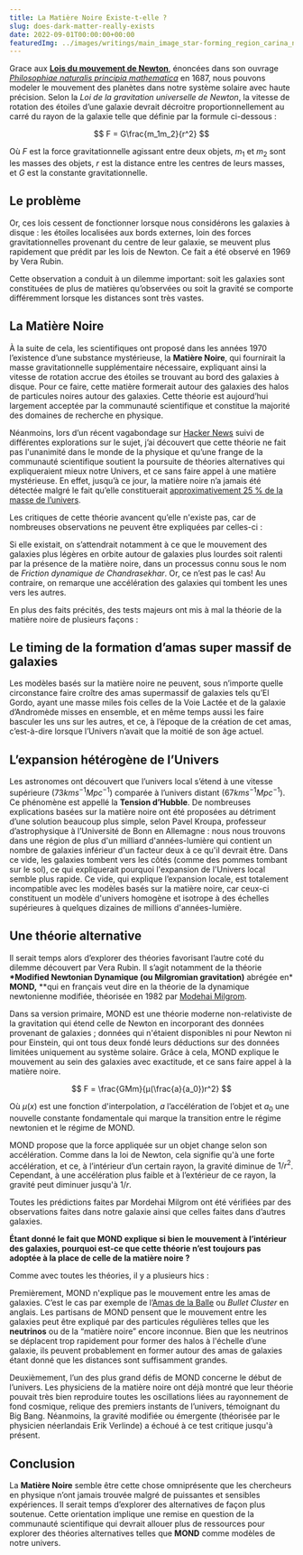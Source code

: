 ```yaml
---
title: La Matière Noire Existe-t-elle ?
slug: does-dark-matter-really-exists
date: 2022-09-01T00:00:00+00:00
featuredImg: ../images/writings/main_image_star-forming_region_carina_nircam_final-5mb.jpeg
---
```


Grace aux **[Lois du mouvement de Newton](https://fr.wikipedia.org/wiki/Lois_du_mouvement_de_Newton)**, énoncées dans son ouvrage _[Philosophiae naturalis principia mathematica](https://fr.wikipedia.org/wiki/Philosophiae_naturalis_principia_mathematica)_ en 1687, nous pouvons modeler le mouvement des planètes dans notre système solaire avec haute précision. Selon la _Loi de la gravitation universelle de Newton_, la vitesse de rotation des étoiles d’une galaxie devrait décroitre proportionnellement au carré du rayon de la galaxie telle que définie par la formule ci-dessous :

$$
F = G\frac{m_1m_2}{r^2}
$$

Où $F$ est la force gravitationnelle agissant entre deux objets, $m_1$ et $m_2$ sont les masses des objets, $r$ est la distance entre les centres de leurs masses, et $G$ est la constante gravitationnelle.

## Le problème

Or, ces lois cessent de fonctionner lorsque nous considérons les galaxies à disque : les étoiles localisées aux bords externes, loin des forces gravitationnelles provenant du centre de leur galaxie, se meuvent plus rapidement que prédit par les lois de Newton. Ce fait a été observé en 1969 by Vera Rubin.

Cette observation a conduit à un dilemme important: soit les galaxies sont constituées de plus de matières qu’observées ou soit la gravité se comporte différemment lorsque les distances sont très vastes.

## La Matière Noire

À la suite de cela, les scientifiques ont proposé dans les années 1970 l’existence d’une substance mystérieuse, la **Matière Noire**, qui fournirait la masse gravitationnelle supplémentaire nécessaire, expliquant ainsi la vitesse de rotation accrue des étoiles se trouvant au bord des galaxies à disque. Pour ce faire, cette matière formerait autour des galaxies des halos de particules noires autour des galaxies. Cette théorie est aujourd’hui largement acceptée par la communauté scientifique et constitue la majorité des domaines de recherche en physique.

Néanmoins, lors d’un récent vagabondage sur [Hacker News](https://news.ycombinator.com/item?id=32414870) suivi de différentes explorations sur le sujet, j’ai découvert que cette théorie ne fait pas l'unanimité dans le monde de la physique et qu’une frange de la communauté scientifique soutient la poursuite de théories alternatives qui expliqueraient mieux notre Univers, et ce sans faire appel à une matière mystérieuse. En effet, jusqu’à ce jour, la matière noire n’a jamais été détectée malgré le fait qu’elle constituerait [approximativement 25 % de la masse de l’univers](https://iai.tv/articles/dark-matter-doesnt-exist-auid-2180).

Les critiques de cette théorie avancent qu’elle n'existe pas, car de nombreuses observations ne peuvent être expliquées par celles-ci :

Si elle existait, on s’attendrait notamment à ce que le mouvement des galaxies plus légères en orbite autour de galaxies plus lourdes soit ralenti par la présence de la matière noire, dans un processus connu sous le nom de _Friction dynamique de Chandrasekhar_. Or, ce n’est pas le cas! Au contraire, on remarque une accélération des galaxies qui tombent les unes vers les autres.

En plus des faits précités, des tests majeurs ont mis à mal la théorie de la matière noire de plusieurs façons :

## Le timing de la formation d’amas super massif de galaxies

Les modèles basés sur la matière noire ne peuvent, sous n’importe quelle circonstance faire croître des amas supermassif de galaxies tels qu’El Gordo, ayant une masse miles fois celles de la Voie Lactée et de la galaxie d’Andromède misses en ensemble, et en même temps aussi les faire basculer les uns sur les autres, et ce, à l’époque de la création de cet amas, c’est-à-dire lorsque l’Univers n’avait que la moitié de son âge actuel.

## L’expansion hétérogène de l’Univers

Les astronomes ont découvert que l’univers local s’étend à une vitesse supérieure ($73 km s^{-1} Mpc^{-1}$) comparée à l’univers distant ($67 km s^{-1} Mpc^{-1}$). Ce phénomène est appellé la **Tension d’Hubble**. De nombreuses explications basées sur la matière noire ont été proposées au détriment d’une solution beaucoup plus simple, selon Pavel Kroupa, professeur d’astrophysique à l’Université de Bonn en Allemagne : nous nous trouvons dans une région de plus d'un milliard d'années-lumière qui contient un nombre de galaxies inférieur d'un facteur deux à ce qu'il devrait être. Dans ce vide, les galaxies tombent vers les côtés (comme des pommes tombant sur le sol), ce qui expliquerait pourquoi l'expansion de l'Univers local semble plus rapide. Ce vide, qui explique l’expansion locale, est totalement incompatible avec les modèles basés sur la matière noire, car ceux-ci constituent un modèle d'univers homogène et isotrope à des échelles supérieures à quelques dizaines de millions d'années-lumière.

## Une théorie alternative

Il serait temps alors d’explorer des théories favorisant l’autre coté du dilemme découvert par Vera Rubin. Il s’agit notamment de la théorie **\*Modified Newtonian Dynamique (ou Milgromian gravitation)** abrégée en\* **MOND,** \*\*qui en français veut dire en la théorie de la dynamique newtonienne modifiée, théorisée en 1982 par [Modehai Milgrom](https://fr.wikipedia.org/wiki/Mordehai_Milgrom).

Dans sa version primaire, MOND est une théorie moderne non-relativiste de la gravitation qui étend celle de Newton en incorporant des données provenant de galaxies ; données qui n'étaient disponibles ni pour Newton ni pour Einstein, qui ont tous deux fondé leurs déductions sur des données limitées uniquement au système solaire. Grâce à cela, MOND explique le mouvement au sein des galaxies avec exactitude, et ce sans faire appel à la matière noire.

$$
F = \frac{GMm}{μ(\frac{a}{a_0})r^2}
$$

Où $μ(x)$ est une fonction d'interpolation, $a$ l’accélération de l’objet et $a_0$ une nouvelle constante fondamentale qui marque la transition entre le régime newtonien et le régime de MOND.

MOND propose que la force appliquée sur un objet change selon son accélération. Comme dans la loi de Newton, cela signifie qu'à une forte accélération, et ce, à l’intérieur d’un certain rayon, la gravité diminue de $1/r^2$. Cependant, à une accélération plus faible et à l’extérieur de ce rayon, la gravité peut diminuer jusqu'à $1/r$.

Toutes les prédictions faites par Mordehai Milgrom ont été vérifiées par des observations faites dans notre galaxie ainsi que celles faites dans d’autres galaxies.

**Étant donné le fait que MOND explique si bien le mouvement à l’intérieur des galaxies, pourquoi est-ce que cette théorie n’est toujours pas adoptée à la place de celle de la matière noire ?**

Comme avec toutes les théories, il y a plusieurs hics :

Premièrement, MOND n'explique pas le mouvement entre les amas de galaxies. C’est le cas par exemple de l’[Amas de la Balle](https://fr.wikipedia.org/wiki/Amas_de_la_Balle) ou _Bullet Cluster_ en anglais. Les partisans de MOND pensent que le mouvement entre les galaxies peut être expliqué par des particules régulières telles que les **neutrinos** ou de la “matière noire” encore inconnue. Bien que les neutrinos se déplacent trop rapidement pour former des halos à l'échelle d’une galaxie, ils peuvent probablement en former autour des amas de galaxies étant donné que les distances sont suffisamment grandes.

Deuxièmement, l’un des plus grand défis de MOND concerne le début de l’univers. Les physiciens de la matière noire ont déjà montré que leur théorie pouvait très bien reproduire toutes les oscillations liées au rayonnement de fond cosmique, relique des premiers instants de l’univers, témoignant du Big Bang. Néanmoins, la gravité modifiée ou émergente (théorisée par le physicien néerlandais Erik Verlinde) a échoué à ce test critique jusqu'à présent.

## Conclusion

La **Matière Noire** semble être cette chose omniprésente que les chercheurs en physique n’ont jamais trouvée malgré de puissantes et sensibles expériences. Il serait temps d’explorer des alternatives de façon plus soutenue. Cette orientation implique une remise en question de la communauté scientifique qui devrait allouer plus de ressources pour explorer des théories alternatives telles que **MOND** comme modèles de notre univers.
